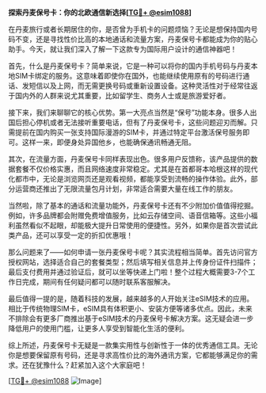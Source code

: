 **探索丹麦保号卡：你的北欧通信新选择[[TG💪+ @esim1088](https://t.me/s/esim1088)]**

在丹麦旅行或者长期居住的你，是否曾为手机卡的问题烦恼？无论是想保持国内号码不变，还是寻找性价比高的本地通话和流量方案，丹麦保号卡都能成为你的贴心助手。今天，就让我们深入了解一下这款专为国际用户设计的通信神器吧！

首先，什么是丹麦保号卡？简单来说，它是一种可以将你的国内手机号码与丹麦本地SIM卡绑定的服务。这意味着即使你在国外，也能继续使用原有的号码进行通话、发短信以及上网，而无需更换号码或重新设置设备。这种灵活性对于经常往返于国内外的人群来说尤其重要，比如留学生、商务人士或是旅游爱好者。

接下来，我们来聊聊它的核心优势。第一大亮点当然是“保号”功能本身。很多人出国后担心停机或者无法接听重要电话，但有了丹麦保号卡，这些问题迎刃而解。只需提前在国内购买一张支持国际漫游的SIM卡，并通过特定平台激活保号服务即可。这样一来，即便身处异国他乡，也能确保通讯畅通无阻。

其次，在流量方面，丹麦保号卡同样表现出色。很多用户反馈称，该产品提供的数据套餐不仅价格实惠，而且网络速度非常稳定。尤其是在首都哥本哈根这样的现代化都市中，无论是浏览网页还是观看视频，都能享受到流畅的操作体验。此外，部分运营商还推出了无限流量包月计划，非常适合需要大量在线工作的朋友。

当然啦，除了基本的通话和流量功能外，丹麦保号卡还有不少附加价值值得挖掘。例如，许多品牌都会附赠免费增值服务，比如云存储空间、语音信箱等。这些小福利虽然看似不起眼，却能极大提升日常使用的便捷性。另外，如果你是首次尝试此类产品，还可以享受一定的折扣优惠哦！

那么问题来了——如何申请一张丹麦保号卡呢？其实流程相当简单。首先访问官方授权网站，选择适合自己的套餐类型；然后填写相关信息并上传身份证件扫描件；最后支付费用并通过验证后，就可以坐等快递上门啦！整个过程大概需要3-7个工作日完成，期间有任何疑问都可以随时联系客服解决。

最后值得一提的是，随着科技的发展，越来越多的人开始关注eSIM技术的应用。相比于传统物理SIM卡，eSIM具有体积更小、安装方便等诸多优点。因此，未来不排除会有更多厂商推出基于eSIM技术的丹麦保号卡解决方案。这无疑会进一步降低用户的使用门槛，让更多人享受到智能化生活的便利。

综上所述，丹麦保号卡无疑是一款集实用性与创新性于一体的优秀通信工具。无论你是想要保留原有号码，还是寻求高性价比的海外通讯方案，它都能够满足你的需求。还在犹豫什么？赶紧加入这个大家庭吧！

[[TG💪+ @esim1088](https://t.me/s/esim1088) ![Image](https://i.postimg.cc/4NQfJmqS/Snipaste-2025-05-13-00-14-12.png)]